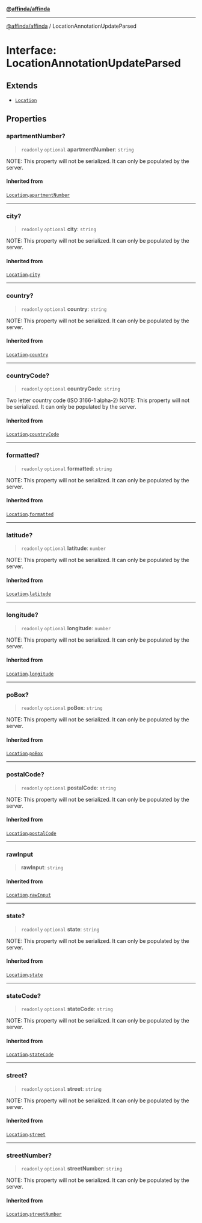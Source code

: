 [**@affinda/affinda**](../README.md)

***

[@affinda/affinda](../globals.md) / LocationAnnotationUpdateParsed

# Interface: LocationAnnotationUpdateParsed

## Extends

- [`Location`](Location.md)

## Properties

### apartmentNumber?

> `readonly` `optional` **apartmentNumber**: `string`

NOTE: This property will not be serialized. It can only be populated by the server.

#### Inherited from

[`Location`](Location.md).[`apartmentNumber`](Location.md#apartmentnumber)

***

### city?

> `readonly` `optional` **city**: `string`

NOTE: This property will not be serialized. It can only be populated by the server.

#### Inherited from

[`Location`](Location.md).[`city`](Location.md#city)

***

### country?

> `readonly` `optional` **country**: `string`

NOTE: This property will not be serialized. It can only be populated by the server.

#### Inherited from

[`Location`](Location.md).[`country`](Location.md#country)

***

### countryCode?

> `readonly` `optional` **countryCode**: `string`

Two letter country code (ISO 3166-1 alpha-2)
NOTE: This property will not be serialized. It can only be populated by the server.

#### Inherited from

[`Location`](Location.md).[`countryCode`](Location.md#countrycode)

***

### formatted?

> `readonly` `optional` **formatted**: `string`

NOTE: This property will not be serialized. It can only be populated by the server.

#### Inherited from

[`Location`](Location.md).[`formatted`](Location.md#formatted)

***

### latitude?

> `readonly` `optional` **latitude**: `number`

NOTE: This property will not be serialized. It can only be populated by the server.

#### Inherited from

[`Location`](Location.md).[`latitude`](Location.md#latitude)

***

### longitude?

> `readonly` `optional` **longitude**: `number`

NOTE: This property will not be serialized. It can only be populated by the server.

#### Inherited from

[`Location`](Location.md).[`longitude`](Location.md#longitude)

***

### poBox?

> `readonly` `optional` **poBox**: `string`

NOTE: This property will not be serialized. It can only be populated by the server.

#### Inherited from

[`Location`](Location.md).[`poBox`](Location.md#pobox)

***

### postalCode?

> `readonly` `optional` **postalCode**: `string`

NOTE: This property will not be serialized. It can only be populated by the server.

#### Inherited from

[`Location`](Location.md).[`postalCode`](Location.md#postalcode)

***

### rawInput

> **rawInput**: `string`

#### Inherited from

[`Location`](Location.md).[`rawInput`](Location.md#rawinput)

***

### state?

> `readonly` `optional` **state**: `string`

NOTE: This property will not be serialized. It can only be populated by the server.

#### Inherited from

[`Location`](Location.md).[`state`](Location.md#state)

***

### stateCode?

> `readonly` `optional` **stateCode**: `string`

NOTE: This property will not be serialized. It can only be populated by the server.

#### Inherited from

[`Location`](Location.md).[`stateCode`](Location.md#statecode)

***

### street?

> `readonly` `optional` **street**: `string`

NOTE: This property will not be serialized. It can only be populated by the server.

#### Inherited from

[`Location`](Location.md).[`street`](Location.md#street)

***

### streetNumber?

> `readonly` `optional` **streetNumber**: `string`

NOTE: This property will not be serialized. It can only be populated by the server.

#### Inherited from

[`Location`](Location.md).[`streetNumber`](Location.md#streetnumber)
